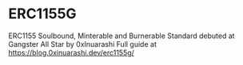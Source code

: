 # ERC1155G
ERC1155 Soulbound, Minterable and Burnerable Standard debuted at Gangster All Star by 0xInuarashi
Full guide at https://blog.0xinuarashi.dev/erc1155g/
